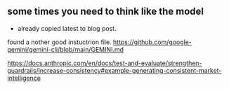 ## some times you need to think like the model

- already copied latest to blog post.

found a nother good instuctrion file. https://github.com/google-gemini/gemini-cli/blob/main/GEMINI.md

https://docs.anthropic.com/en/docs/test-and-evaluate/strengthen-guardrails/increase-consistency#example-generating-consistent-market-intelligence
